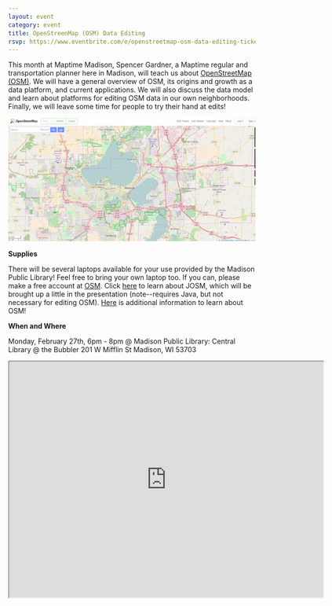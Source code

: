 ```yaml
---
layout: event
category: event
title: OpenStreenMap (OSM) Data Editing
rsvp: https://www.eventbrite.com/e/openstreetmap-osm-data-editing-tickets-32240036818
---
```


This month at Maptime Madison, Spencer Gardner, a Maptime regular and transportation planner here in Madison, will teach us about [OpenStreetMap (OSM)](https://twitter.com/openstreetmap?ref_src=twsrc%5Egoogle%7Ctwcamp%5Eserp%7Ctwgr%5Eauthor). We will have a general overview of OSM, its origins and growth as a data platform, and current applications. We will also discuss the data model and learn about platforms for editing OSM data in our own neighborhoods. Finally, we will leave some time for people to try their hand at edits!


<img src="./img/osm.png">

**Supplies**

There will be several laptops available for your use provided by the Madison Public Library! Feel free to bring your own laptop too. If you can, please make a free account at [OSM](https://www.openstreetmap.org/user/new). Click [here](https://josm.openstreetmap.de/) to learn about JOSM, which will be brought up a little in the presentation (note--requires Java, but not necessary for editing OSM). [Here](http://learnosm.org/en/) is additional information to learn about OSM!

<!-- **Pizza!!!**

There will be free pizza donated by [Carto](https://carto.com/)! Please RSVP so we know how much pizza to get! -->

**When and Where**

Monday, February 27th, 6pm - 8pm @ Madison Public Library: Central Library @ the Bubbler
201 W Mifflin St Madison, WI 53703

<iframe src="https://www.google.com/maps/d/embed?mid=zG58qKgtMl1U.k2k7JGCKTZUE" width="640" height="480"></iframe>
